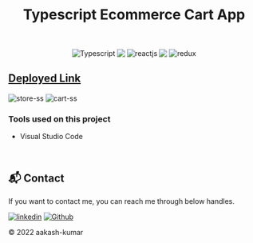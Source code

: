 <h1 align="center">Typescript Ecommerce Cart App</h1>    

<br />

<p align="center">
<img align="center" src="https://img.shields.io/badge/Typescript-1572B6?style=for-the-badge&logo=typescript&logoColor=white" alt="Typescript"/>
<img align="center" src="https://i.imgur.com/t1LI2Zy.png"/> 
<img align="center" src="https://img.shields.io/badge/React-20232A?style=for-the-badge&logo=react&logoColor=61DAFB" alt="reactjs" />
<img align="center" src="https://i.imgur.com/t1LI2Zy.png"/> 
<img align="center" src="https://img.shields.io/badge/Redux-593D88?style=for-the-badge&logo=redux&logoColor=white" alt="redux" />

</p>


## [Deployed Link](https://e-commerce-f43q9uxjh-aakashvani.vercel.app/)


<img align="center" src="https://i.imgur.com/bT1Z05l.jpg" alt="store-ss" />


<img align="center" src="https://i.imgur.com/38IsgEn.jpg" alt="cart-ss" />





### Tools used on this project

- Visual Studio Code


<br/>

<h2>📬 Contact</h2>

If you want to contact me, you can reach me through below handles.

[![linkedin](https://img.shields.io/badge/aakashvani17-0077B5?style=for-the-badge&logo=linkedin&logoColor=white)](https://www.linkedin.com/in/aakashvani17/)
[![Github](https://img.shields.io/badge/aakashvani17-20232A?style=for-the-badge&logo=Github&logoColor=white)](https://github.com/Aakashvani)

© 2022 aakash-kumar
